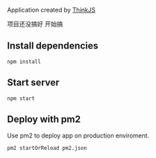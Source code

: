 
Application created by [ThinkJS](http://www.thinkjs.org)

项目还没搞好  开始搞

## Install dependencies

```
npm install
```

## Start server

```
npm start
```

## Deploy with pm2

Use pm2 to deploy app on production enviroment.

```
pm2 startOrReload pm2.json
```
